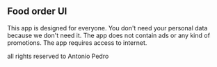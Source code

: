 ## Food order UI

This app is designed for everyone. You don't need your personal data because we don't need it. 
The app does not contain ads or any kind of promotions.
The app requires access to internet.

all rights reserved to Antonio Pedro
